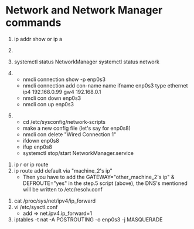 # Network and Network Manager commands

1. ip addr show or  ip a
    
2.  

3. systemctl status NetworkManager
    systemctl status network

<!-- Dynamically adding a connection -->
4. - nmcli connection show -p enp0s3
    - nmcli connection add con-name name ifname enp0s3 type ethernet ip4 192.168.0.99 gw4 192.168.0.1 
    - nmcli con down enp0s3
    - nmcli con up enp0s3

<!-- Statically adding a connection from a new configuration file -->
5. - cd /etc/sysconfig/network-scripts 
    - make a new config file (let's say for enp0s8)
    - nmcli con delete "Wired Connection 1"
    - ifdown enp0s8
    - ifup enp0s8
    - systemctl stop/start NetworkManager.service



<!-- Routing using the ip route -->
<!-- machine_1 in the VB only has host_only_adapter configured. Whereas machine_2 in the same VB has bridged_adapter and                  host_only_adapter configured. 
    say you want to connect to the internet from machine_1 through machine_2's path, then in machine _1 -->
1. ip r or ip route 
2. ip route add default via "machine_2's ip"
    - Then you have to add the GATEWAY="other_machine_2's ip" & DEFROUTE="yes" in the step.5 script (above),
        the DNS's mentioned will be written to /etc/resolv.conf
<!-- in machine 2-->
1. cat /proc/sys/net/ipv4/ip_forward
2. vi /etc/sysctl.conf
    - add => net.ipv4.ip_forward=1
3. iptables -t nat -A POSTROUTING -o enp0s3 -j MASQUERADE     



